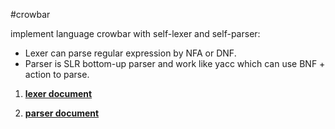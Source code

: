 #crowbar

implement language crowbar with self-lexer and self-parser:

- Lexer can parse regular expression by NFA or DNF.  
- Parser is SLR bottom-up parser and work like yacc which can use BNF + action to parse.

1. **[lexer document](https://github.com/chenzl25/lexical-syntax-analysis/tree/master/lexer)**

2. **[parser document](https://github.com/chenzl25/lexical-syntax-analysis/blob/master/parser)**
